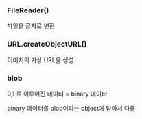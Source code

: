 ### FileReader()

파일을 글자로 변환

### URL.createObjectURL()

이미지의 가상 URL을 생성 


### blob 

0,1 로 이루어진 데이터 = binary 데이터 

binary 데이터를 blob이라는 object에 담아서 다룸 


